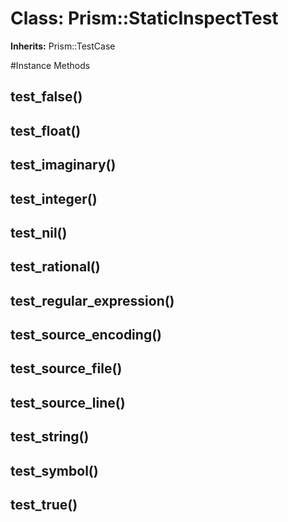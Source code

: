 # Class: Prism::StaticInspectTest
**Inherits:** Prism::TestCase
    




#Instance Methods
## test_false() [](#method-i-test_false)

## test_float() [](#method-i-test_float)

## test_imaginary() [](#method-i-test_imaginary)

## test_integer() [](#method-i-test_integer)

## test_nil() [](#method-i-test_nil)

## test_rational() [](#method-i-test_rational)

## test_regular_expression() [](#method-i-test_regular_expression)

## test_source_encoding() [](#method-i-test_source_encoding)

## test_source_file() [](#method-i-test_source_file)

## test_source_line() [](#method-i-test_source_line)

## test_string() [](#method-i-test_string)

## test_symbol() [](#method-i-test_symbol)

## test_true() [](#method-i-test_true)

